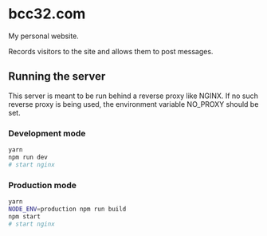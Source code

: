 # bcc32.com

My personal website.

Records visitors to the site and allows them to post messages.

## Running the server

This server is meant to be run behind a reverse proxy like NGINX. If no such
reverse proxy is being used, the environment variable NO_PROXY should be set.

### Development mode

```sh
yarn
npm run dev
# start nginx
```

### Production mode

```sh
yarn
NODE_ENV=production npm run build
npm start
# start nginx
```
